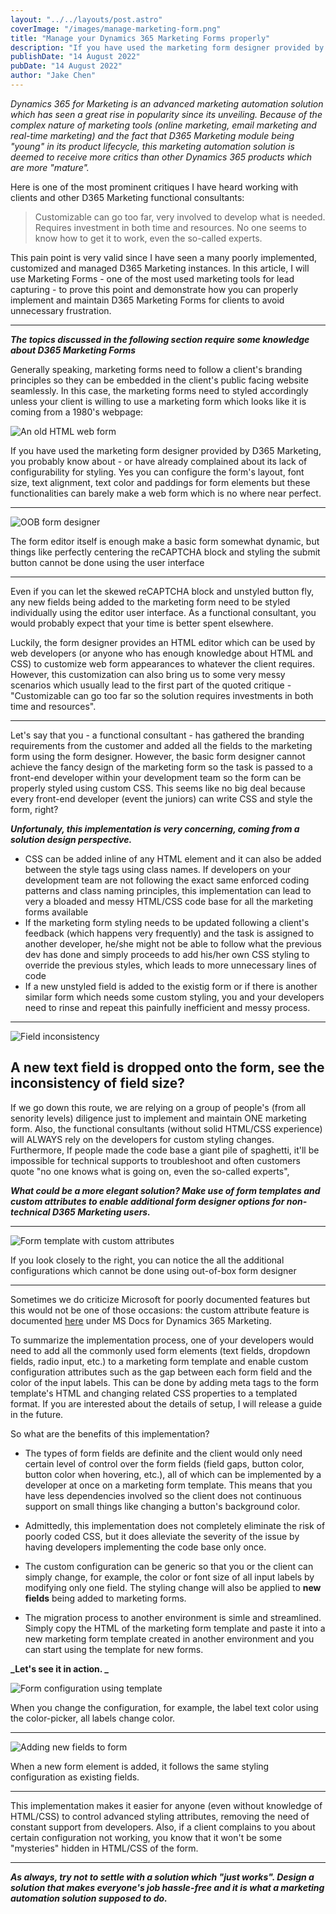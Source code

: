 ```yaml
---
layout: "../../layouts/post.astro"
coverImage: "/images/manage-marketing-form.png"
title: "Manage your Dynamics 365 Marketing Forms properly"
description: "If you have used the marketing form designer provided by D365 Marketing, you probably know about - or have already complained about its lack of configurability for styling. Yes you can configure the form's layout, font size, text alignment, text color and paddings for form elements but these functionalities can barely make a web form which is no where near perfect."
publishDate: "14 August 2022"
pubDate: "14 August 2022"
author: "Jake Chen"
---
```


_Dynamics 365 for Marketing is an advanced marketing automation solution which has seen a great rise in popularity since its unveiling. Because of the complex nature of marketing tools (online marketing, email marketing and real-time marketing) and the fact that D365 Marketing module being "young" in its product lifecycle, this marketing automation solution is deemed to receive more critics than other Dynamics 365 products which are more "mature"._

Here is one of the most prominent critiques I have heard working with clients and other D365 Marketing functional consultants:

> Customizable can go too far, very involved to develop what is needed. Requires investment in both time and resources. No one seems to know how to get it to work, even the so-called experts.

This pain point is very valid since I have seen a many poorly implemented, customized and managed D365 Marketing instances. In this article, I will use Marketing Forms - one of the most used marketing tools for lead capturing - to prove this point and demonstrate how you can properly implement and maintain D365 Marketing Forms for clients to avoid unnecessary frustration.

---

**_The topics discussed in the following section require some knowledge about D365 Marketing Forms_**

Generally speaking, marketing forms need to follow a client's branding principles so they can be embedded in the client's public facing website seamlessly. In this case, the marketing forms need to styled accordingly unless your client is willing to use a marketing form which looks like it is coming from a 1980's webpage:

![An old HTML web form](https://dev-to-uploads.s3.amazonaws.com/uploads/articles/0ob57k1jwp87wfioqzf1.png)

If you have used the marketing form designer provided by D365 Marketing, you probably know about - or have already complained about its lack of configurability for styling. Yes you can configure the form's layout, font size, text alignment, text color and paddings for form elements but these functionalities can barely make a web form which is no where near perfect.

---

![OOB form designer](https://dev-to-uploads.s3.amazonaws.com/uploads/articles/v869lao3gmzimb3ef6mj.PNG)

<figcaption>The form editor itself is enough make a basic form somewhat dynamic, but things like perfectly centering the reCAPTCHA block and styling the submit button cannot be done using the user interface</figcaption>

---

Even if you can let the skewed reCAPTCHA block and unstyled button fly, any new fields being added to the marketing form need to be styled individually using the editor user interface. As a functional consultant, you would probably expect that your time is better spent elsewhere.

Luckily, the form designer provides an HTML editor which can be used by web developers (or anyone who has enough knowledge about HTML and CSS) to customize web form appearances to whatever the client requires. However, this customization can also bring us to some very messy scenarios which usually lead to the first part of the quoted critique - "Customizable can go too far so the solution requires investments in both time and resources".

---

Let's say that you - a functional consultant - has gathered the branding requirements from the customer and added all the fields to the marketing form using the form designer. However, the basic form designer cannot achieve the fancy design of the marketing form so the task is passed to a front-end developer within your development team so the form can be properly styled using custom CSS. This seems like no big deal because every front-end developer (event the juniors) can write CSS and style the form, right?

_**Unfortunaly, this implementation is very concerning, coming from a solution design perspective.**_

- CSS can be added inline of any HTML element and it can also be added between the style tags using class names. If developers on your development team are not following the exact same enforced coding patterns and class naming principles, this implementation can lead to very a bloaded and messy HTML/CSS code base for all the marketing forms available
- If the marketing form styling needs to be updated following a client's feedback (which happens very frequently) and the task is assigned to another developer, he/she might not be able to follow what the previous dev has done and simply proceeds to add his/her own CSS styling to override the previous styles, which leads to more unnecessary lines of code
- If a new unstyled field is added to the existig form or if there is another similar form which needs some custom styling, you and your developers need to rinse and repeat this painfully inefficient and messy process.

---

![Field inconsistency](https://dev-to-uploads.s3.amazonaws.com/uploads/articles/tocuj23m5zxlnkqxoif8.PNG)

## <figcaption>A new text field is dropped onto the form, see the inconsistency of field size?</figcaption>

If we go down this route, we are relying on a group of people's (from all senority levels) diligence just to implement and maintain ONE marketing form. Also, the functional consultants (without solid HTML/CSS experience) will ALWAYS rely on the developers for custom styling changes. Furthermore, If people made the code base a giant pile of spaghetti, it'll be impossible for technical supports to troubleshoot and often customers quote "no one knows what is going on, even the so-called experts",

**_What could be a more elegant solution? Make use of form templates and custom attributes to enable additional form designer options for non-technical D365 Marketing users._**

---

![Form template with custom attributes](https://dev-to-uploads.s3.amazonaws.com/uploads/articles/6f80ymvy0k5a6ja72jvc.PNG)

<figcaption>If you look closely to the right, you can notice the all the additional configurations which cannot be done using out-of-box form designer</figcaption>

---

Sometimes we do criticize Microsoft for poorly documented features but this would not be one of those occasions: the custom attribute feature is documented [here](https://docs.microsoft.com/en-us/dynamics365/marketing/custom-template-attributes) under MS Docs for Dynamics 365 Marketing.

To summarize the implementation process, one of your developers would need to add all the commonly used form elements (text fields, dropdown fields, radio input, etc.) to a marketing form template and enable custom configuration attributes such as the gap between each form field and the color of the input labels. This can be done by adding meta tags to the form template's HTML and changing related CSS properties to a templated format. If you are interested about the details of setup, I will release a guide in the future.

So what are the benefits of this implementation?

- The types of form fields are definite and the client would only need certain level of control over the form fields (field gaps, button color, button color when hovering, etc.), all of which can be implemented by a developer at once on a marketing form template. This means that you have less dependencies involved so the client does not continuous support on small things like changing a button's background color.

- Admittedly, this implementation does not completely eliminate the risk of poorly coded CSS, but it does alleviate the severity of the issue by having developers implementing the code base only once.

- The custom configuration can be generic so that you or the client can simply change, for example, the color or font size of all input labels by modifying only one field. The styling change will also be applied to **new fields** being added to marketing forms.

- The migration process to another environment is simle and streamlined. Simply copy the HTML of the marketing form template and paste it into a new marketing form template created in another environment and you can start using the template for new forms.

**_Let's see it in action. _**

![Form configuration using template](https://dev-to-uploads.s3.amazonaws.com/uploads/articles/yc69pjxoem6d7vixefkb.PNG)

<figcaption>When you change the configuration, for example, the label text color using the color-picker, all labels change color.</figcaption>

---

![Adding new fields to form](https://dev-to-uploads.s3.amazonaws.com/uploads/articles/tkpggam1ctm9ggwdc548.PNG)

<figcaption>When a new form element is added, it follows the same styling configuration as existing fields.</figcaption>

---

This implementation makes it easier for anyone (even without knowledge of HTML/CSS) to control advanced styling attributes, removing the need of constant support from developers. Also, if a client complains to you about certain configuration not working, you know that it won't be some "mysteries" hidden in HTML/CSS of the form.

---

**_As always, try not to settle with a solution which "just works". Design a solution that makes everyone's job hassle-free and it is what a marketing automation solution supposed to do._**
